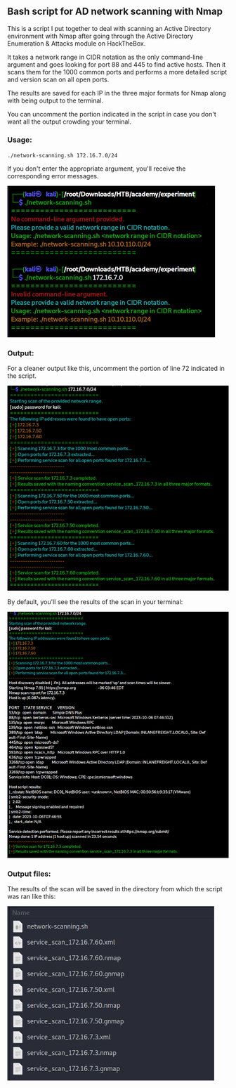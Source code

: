 
## Bash script for AD network scanning with Nmap

This is a script I put together to deal with scanning an Active Directory environment with Nmap after going through the Active Directory Enumeration & Attacks module on HackTheBox.

It takes a network range in CIDR notation as the only command-line argument and goes looking for port 88 and 445 to find active hosts. Then it scans them for the 1000 common ports and performs a more detailed script and version scan on all open ports.

The results are saved for each IP in the three major formats for Nmap along with being output to the terminal. 

You can uncomment the portion indicated in the script in case you don't want all the output crowding your terminal.

### Usage:

`./network-scanning.sh 172.16.7.0/24`

If you don't enter the appropriate argument, you'll receive the corresponding error messages.

![](/screenshots/20231006093500.png?raw=true)

### Output:

For a cleaner output like this, uncomment the portion of line 72 indicated in the script.

![](/screenshots/20231006105221.png?raw=true)

By default, you'll see the results of the scan in your terminal:

![](/screenshots/20231006104810.png?raw=true)

### Output files:

The results of the scan will be saved in the directory from which the script was ran like this:

![](/screenshots/20231006093549.png?raw=true)

